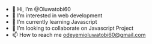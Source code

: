 - 👋 Hi, I’m @Oluwatobi60
- 👀 I’m interested in web development 
- 🌱 I’m currently learning Javascript
- 💞️ I’m looking to collaborate on Javascript Project
- 📫 How to reach me odeyemioluwatobi60@gmail.com

<!---
Oluwatobi60/Oluwatobi60 is a ✨ special ✨ repository because its `README.md` (this file) appears on your GitHub profile.
You can click the Preview link to take a look at your changes.
--->
